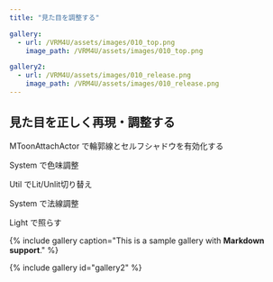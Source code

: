 ```yaml
---
title: "見た目を調整する"

gallery:
  - url: /VRM4U/assets/images/010_top.png
    image_path: /VRM4U/assets/images/010_top.png

gallery2:
  - url: /VRM4U/assets/images/010_release.png
    image_path: /VRM4U/assets/images/010_release.png
---
```


## 見た目を正しく再現・調整する

MToonAttachActor で輪郭線とセルフシャドウを有効化する

System で色味調整

Util でLit/Unlit切り替え

System で法線調整

Light で照らす

{% include gallery caption="This is a sample gallery with **Markdown support**." %}

{% include gallery id="gallery2" %}
